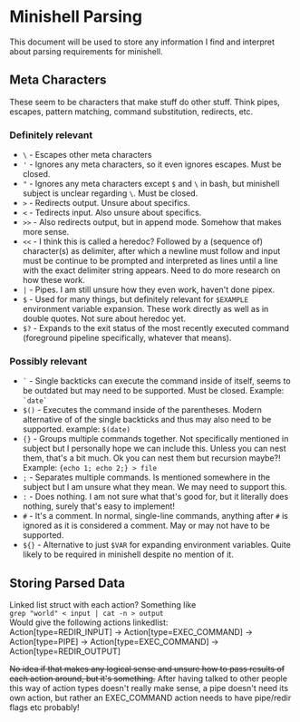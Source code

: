 # Minishell Parsing
This document will be used to store any information I find and interpret about parsing requirements for minishell.

## Meta Characters
These seem to be characters that make stuff do other stuff. Think pipes, escapes, pattern matching, command substitution, redirects, etc.

### Definitely relevant
- `\` - Escapes other meta characters
- `'` - Ignores any meta characters, so it even ignores escapes. Must be closed.
- `"` - Ignores any meta characters except `$` and `\` in bash, but minishell subject is unclear regarding `\`. Must be closed.
- `>` - Redirects output. Unsure about specifics.
- `<` - Tedirects input. Also unsure about specifics.
- `>>` - Also redirects output, but in append mode. Somehow that makes more sense.
- `<<` - I think this is called a heredoc? Followed by a (sequence of) character(s) as delimiter, after which a newline must follow and input must be continue to be prompted and interpreted as lines until a line with the exact delimiter string appears. Need to do more research on how these work.
- `|` - Pipes. I am still unsure how they even work, haven't done pipex.
- `$` - Used for many things, but definitely relevant for `$EXAMPLE` environment variable expansion. These work directly as well as in double quotes. Not sure about heredoc yet.
- `$?` - Expands to the exit status of the most recently executed command (foreground pipeline specifically, whatever that means).

### Possibly relevant
- `` ` `` - Single backticks can execute the command inside of itself, seems to be outdated but may need to be supported. Must be closed. Example: `` `date` ``
- `$()` - Executes the command inside of the parentheses. Modern alternative of of the single backticks and thus may also need to be supported. example: `$(date)`
- `{}` - Groups multiple commands together. Not specifically mentioned in subject but I personally hope we can include this. Unless you can nest them, that's a bit much. Ok you can nest them but recursion maybe?! Example: `{echo 1; echo 2;} > file`
- `;` - Separates multiple commands. Is mentioned somewhere in the subject but I am unsure what they mean. We may need to support this.
- `:` - Does nothing. I am not sure what that's good for, but it literally does nothing, surely that's easy to implement!
- `#` - It's a comment. In normal, single-line commands, anything after `#` is ignored as it is considered a comment. May or may not have to be supported.
- `${}` - Alternative to just `$VAR` for expanding environment variables. Quite likely to be required in minishell despite no mention of it.

## Storing Parsed Data
Linked list struct with each action? Something like\
```grep "world" < input | cat -n > output```\
Would give the following actions linkedlist:\
Action[type=REDIR_INPUT] -> Action[type=EXEC_COMMAND] -> Action[type=PIPE] -> Action[type=EXEC_COMMAND] -> Action[type=REDIR_OUTPUT]

~~No idea if that makes any logical sense and unsure how to pass results of each action around, but it's something.~~ After having talked to other people this way of action types doesn't really make sense, a pipe doesn't need its own
action, but rather an EXEC_COMMAND action needs to have pipe/redir flags etc probably!